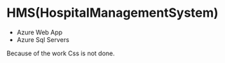   # HMS(HospitalManagementSystem)

  - Azure Web App <br />
  - Azure Sql Servers

Because of the work Css is not done.
